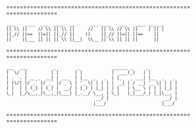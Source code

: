 =====================================================================

    ____   ____  ___  ____  __      ___ ____   ___   ____ ______
    || \\ ||    // \\ || \\ ||     //   || \\ // \\ ||    | || |
    ||_// ||==  ||=|| ||_// ||    ((    ||_// ||=|| ||==    ||  
    ||    ||___ || || || \\ ||__|  \\__ || \\ || || ||      ||   

=====================================================================

    ___  ___          _        _            ______ _     _           
    |  \/  |         | |      | |           |  ___(_)   | |          
    | .  . | __ _  __| | ___  | |__  _   _  | |_   _ ___| |__  _   _ 
    | |\/| |/ _` |/ _` |/ _ \ | '_ \| | | | |  _| | / __| '_ \| | | |
    | |  | | (_| | (_| |  __/ | |_) | |_| | | |   | \__ \ | | | |_| |
    \_|  |_/\__,_|\__,_|\___| |_.__/ \__, | \_|   |_|___/_| |_|\__, |
                                      __/ |                     __/ |
                                     |___/                     |___/ 
                                     
=====================================================================